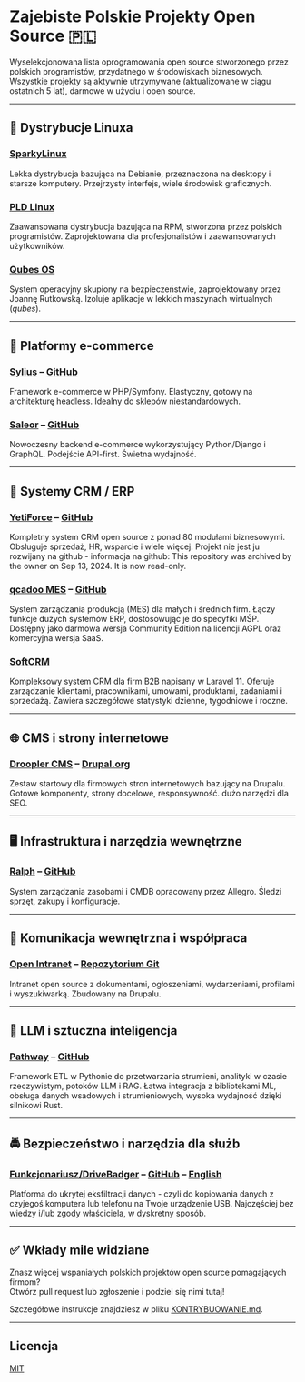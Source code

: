 # Zajebiste Polskie Projekty Open Source 🇵🇱

Wyselekcjonowana lista oprogramowania open source stworzonego przez polskich programistów, przydatnego w środowiskach biznesowych.  
Wszystkie projekty są aktywnie utrzymywane (aktualizowane w ciągu ostatnich 5 lat), darmowe w użyciu i open source.

---

## 🐧 Dystrybucje Linuxa

### [SparkyLinux](https://sparkylinux.org)
Lekka dystrybucja bazująca na Debianie, przeznaczona na desktopy i starsze komputery. Przejrzysty interfejs, wiele środowisk graficznych.

### [PLD Linux](https://www.pld-linux.org)
Zaawansowana dystrybucja bazująca na RPM, stworzona przez polskich programistów. Zaprojektowana dla profesjonalistów i zaawansowanych użytkowników.

### [Qubes OS](https://www.qubes-os.org)
System operacyjny skupiony na bezpieczeństwie, zaprojektowany przez Joannę Rutkowską. Izoluje aplikacje w lekkich maszynach wirtualnych (*qubes*).

---

## 🛒 Platformy e-commerce

### [Sylius](https://sylius.com) – [GitHub](https://github.com/Sylius/Sylius)
Framework e-commerce w PHP/Symfony. Elastyczny, gotowy na architekturę headless. Idealny do sklepów niestandardowych.

### [Saleor](https://saleor.io) – [GitHub](https://github.com/saleor/saleor)
Nowoczesny backend e-commerce wykorzystujący Python/Django i GraphQL. Podejście API-first. Świetna wydajność.

---

## 💼 Systemy CRM / ERP

### [YetiForce](https://yetiforce.com) – [GitHub](https://github.com/YetiForceCompany/YetiForceCRM)
Kompletny system CRM open source z ponad 80 modułami biznesowymi. Obsługuje sprzedaż, HR, wsparcie i wiele więcej. Projekt nie jest ju rozwijany na github - informacja na github: This repository was archived by the owner on Sep 13, 2024. It is now read-only.

### [qcadoo MES](https://www.qcadoo.com/open-sourceq/) – [GitHub](https://github.com/qcadoo/mes)
System zarządzania produkcją (MES) dla małych i średnich firm. Łączy funkcje dużych systemów ERP, dostosowując je do specyfiki MŚP. Dostępny jako darmowa wersja Community Edition na licencji AGPL oraz komercyjna wersja SaaS.

### [SoftCRM](https://github.com/kamgrzeski/SoftCRM)
Kompleksowy system CRM dla firm B2B napisany w Laravel 11. Oferuje zarządzanie klientami, pracownikami, umowami, produktami, zadaniami i sprzedażą. Zawiera szczegółowe statystyki dzienne, tygodniowe i roczne.

---

## 🌐 CMS i strony internetowe

### [Droopler CMS](https://www.droopler.com) – [Drupal.org](https://www.drupal.org/project/droopler)
Zestaw startowy dla firmowych stron internetowych bazujący na Drupalu. Gotowe komponenty, strony docelowe, responsywność. dużo narzędzi dla SEO.

---

## 🖥️ Infrastruktura i narzędzia wewnętrzne

### [Ralph](https://ralph.allegro.tech) – [GitHub](https://github.com/allegro/ralph)
System zarządzania zasobami i CMDB opracowany przez Allegro. Śledzi sprzęt, zakupy i konfiguracje.

---

## 💬 Komunikacja wewnętrzna i współpraca

### [Open Intranet](https://www.droptica.pl/produkty/intranet/) – [Repozytorium Git](https://git.drupalcode.org/project/openintranet.git)
Intranet open source z dokumentami, ogłoszeniami, wydarzeniami, profilami i wyszukiwarką. Zbudowany na Drupalu.

---

## 🤖 LLM i sztuczna inteligencja

### [Pathway](https://pathway.com) – [GitHub](https://github.com/pathwaycom/pathway)
Framework ETL w Pythonie do przetwarzania strumieni, analityki w czasie rzeczywistym, potoków LLM i RAG. Łatwa integracja z bibliotekami ML, obsługa danych wsadowych i strumieniowych, wysoka wydajność dzięki silnikowi Rust.

---

## 🚔 Bezpieczeństwo i narzędzia dla służb

### [Funkcjonariusz/DriveBadger](https://funkcjonariusz.com) – [GitHub](https://github.com/drivebadger) – [English](https://drivebadger.com)
Platforma do ukrytej eksfiltracji danych - czyli do kopiowania danych z czyjegoś komputera lub telefonu na Twoje urządzenie USB. Najczęściej bez wiedzy i/lub zgody właściciela, w dyskretny sposób.

---

## ✅ Wkłady mile widziane

Znasz więcej wspaniałych polskich projektów open source pomagających firmom?  
Otwórz pull request lub zgłoszenie i podziel się nimi tutaj!

Szczegółowe instrukcje znajdziesz w pliku [KONTRYBUOWANIE.md](./KONTRYBUOWANIE.md).

---

## Licencja

[MIT](./LICENCJA.md) 